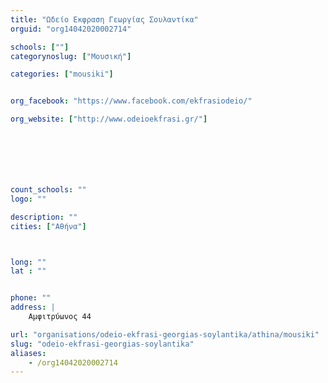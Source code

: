 ```yaml
---
title: "Ωδείο Εκφραση Γεωργίας Σουλαντίκα"
orguid: "org14042020002714"

schools: [""]
categorynoslug: ["Μουσική"]

categories: ["mousiki"]


org_facebook: "https://www.facebook.com/ekfrasiodeio/"

org_website: ["http://www.odeioekfrasi.gr/"]







count_schools: ""
logo: ""

description: ""
cities: ["Αθήνα"]



long: ""
lat : ""


phone: ""
address: |
    Αμφιτρύωνος 44

url: "organisations/odeio-ekfrasi-georgias-soylantika/athina/mousiki"
slug: "odeio-ekfrasi-georgias-soylantika"
aliases:
    - /org14042020002714
---
```




